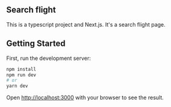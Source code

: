 ## Search flight

This is a typescript project and Next.js.
It's a search flight page.

## Getting Started

First, run the development server:

```bash
npm install
npm run dev
# or
yarn dev
```

Open [http://localhost:3000](http://localhost:3000) with your browser to see the result.

